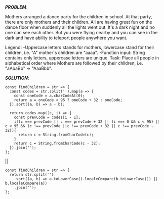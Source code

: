 ***PROBLEM***: 

Mothers arranged a dance party for the children in school. At that party, there are only mothers and their children. All are having great fun on the dance floor when suddenly all the lights went out. It's a dark night and no one can see each other. But you were flying nearby and you can see in the dark and have ability to teleport people anywhere you want.

Legend:
    -Uppercase letters stands for mothers, lowercase stand for their children, i.e. "A" mother's children are "aaaa".
    -Function input: String contains only letters, uppercase letters are unique.
Task:
    Place all people in alphabetical order where Mothers are followed by their children, i.e. "aAbaBb" => "AaaBbb".

***SOLUTION***:

    const findChildren = str => {
      const codes = str.split('').map(a => {
        const oneCode = a.charCodeAt(0);
        return a = oneCode < 95 ? oneCode + 32 : oneCode;
      }).sort((a, b) => a - b);
      
      return codes.map((c, i) => {
        const prevCode = codes[i - 1];
        if(c === prevCode || c === prevCode + 32 || (i === 0 && c < 95) || c < 95 && (c !== prevCode ||c !== prevCode + 32 || c !== prevCode - 32)){
          return c = String.fromCharCode(c);
        }
        return c = String.fromCharCode(c - 32);
      }).join('');
    };

||

    const findChildren = str => {
      return str.split('')
        .sort((a, b) => a.toLowerCase().localeCompare(b.toLowerCase()) || b.localeCompare(a))
        .join('');
    };